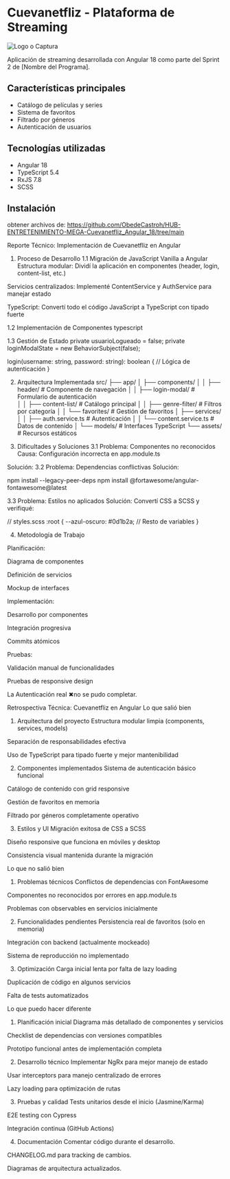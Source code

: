 # Cuevanetfliz - Plataforma de Streaming

![Logo o Captura](captura.png)

Aplicación de streaming desarrollada con Angular 18 como parte del Sprint 2 de [Nombre del Programa].

## Características principales
- Catálogo de películas y series
- Sistema de favoritos
- Filtrado por géneros
- Autenticación de usuarios

## Tecnologías utilizadas
- Angular 18
- TypeScript 5.4
- RxJS 7.8
- SCSS

## Instalación
obtener archivos de:
https://github.com/ObedeCastroh/HUB-ENTRETENIMIENTO-MEGA-Cuevanetfliz_Angular_18/tree/main


Reporte Técnico: Implementación de Cuevanetfliz en Angular
1. Proceso de Desarrollo
1.1 Migración de JavaScript Vanilla a Angular
Estructura modular: Dividí la aplicación en componentes (header, login, content-list, etc.)

Servicios centralizados: Implementé ContentService y AuthService para manejar estado

TypeScript: Convertí todo el código JavaScript a TypeScript con tipado fuerte

1.2 Implementación de Componentes
typescript

1.3 Gestión de Estado
private usuarioLogueado = false;
private loginModalState = new BehaviorSubject<boolean>(false);

login(username: string, password: string): boolean {
  // Lógica de autenticación
}

2. Arquitectura Implementada
src/
├── app/
│   ├── components/
│   │   ├── header/             # Componente de navegación
│   │   ├── login-modal/        # Formulario de autenticación  
│   │   ├── content-list/       # Catálogo principal
│   │   ├── genre-filter/       # Filtros por categoría
│   │   └── favorites/          # Gestión de favoritos
│   ├── services/
│   │   ├── auth.service.ts     # Autenticación
│   │   └── content.service.ts  # Datos de contenido
│   └── models/                 # Interfaces TypeScript
└── assets/                     # Recursos estáticos



3. Dificultades y Soluciones
3.1 Problema: Componentes no reconocidos
Causa: Configuración incorrecta en app.module.ts


Solución:
3.2 Problema: Dependencias conflictivas
Solución:

npm install --legacy-peer-deps
npm install @fortawesome/angular-fontawesome@latest

3.3 Problema: Estilos no aplicados
Solución: Convertí CSS a SCSS y verifiqué:

// styles.scss
:root {
  --azul-oscuro: #0d1b2a;
  // Resto de variables
}


4. Metodología de Trabajo
   
Planificación:

Diagrama de componentes

Definición de servicios

Mockup de interfaces

Implementación:

Desarrollo por componentes

Integración progresiva

Commits atómicos

Pruebas:

Validación manual de funcionalidades

Pruebas de responsive design


La Autenticación real	✖no se pudo completar.


Retrospectiva Técnica: Cuevanetfliz en Angular
Lo que salió bien
1. Arquitectura del proyecto
Estructura modular limpia (components, services, models)

Separación de responsabilidades efectiva

Uso de TypeScript para tipado fuerte y mejor mantenibilidad

2. Componentes implementados
Sistema de autenticación básico funcional

Catálogo de contenido con grid responsive

Gestión de favoritos en memoria

Filtrado por géneros completamente operativo

3. Estilos y UI
Migración exitosa de CSS a SCSS

Diseño responsive que funciona en móviles y desktop

Consistencia visual mantenida durante la migración

Lo que no salió bien
1. Problemas técnicos
Conflictos de dependencias con FontAwesome

Componentes no reconocidos por errores en app.module.ts

Problemas con observables en servicios inicialmente

2. Funcionalidades pendientes
Persistencia real de favoritos (solo en memoria)

Integración con backend (actualmente mockeado)

Sistema de reproducción no implementado

3. Optimización
Carga inicial lenta por falta de lazy loading

Duplicación de código en algunos servicios

Falta de tests automatizados

Lo que puedo hacer diferente
1. Planificación inicial
Diagrama más detallado de componentes y servicios

Checklist de dependencias con versiones compatibles

Prototipo funcional antes de implementación completa

2. Desarrollo técnico
Implementar NgRx para mejor manejo de estado

Usar interceptors para manejo centralizado de errores

Lazy loading para optimización de rutas

3. Pruebas y calidad
Tests unitarios desde el inicio (Jasmine/Karma)

E2E testing con Cypress

Integración continua (GitHub Actions)

4. Documentación
Comentar código durante el desarrollo.

CHANGELOG.md para tracking de cambios.

Diagramas de arquitectura actualizados.
